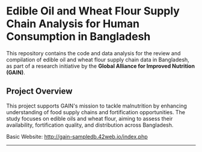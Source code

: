 # Edible Oil and Wheat Flour Supply Chain Analysis for Human Consumption in Bangladesh

This repository contains the code and data analysis for the review and compilation of edible oil and wheat flour supply chain data in Bangladesh, as part of a research initiative by the **Global Alliance for Improved Nutrition (GAIN)**.

## Project Overview

This project supports GAIN's mission to tackle malnutrition by enhancing understanding of food supply chains and fortification opportunities. The study focuses on edible oils and wheat flour, aiming to assess their availability, fortification quality, and distribution across Bangladesh.

Basic Website: http://gain-sampledb.42web.io/index.php

---
